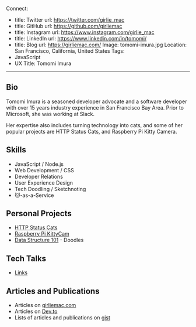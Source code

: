 Connect:
  - title: Twitter
    url: https://twitter.com/girlie_mac
  - title: GitHub
    url: https://github.com/girliemac
  - title: Instagram
    url: https://www.instagram.com/girlie_mac
  - title: LinkedIn
    url: https://www.linkedin.com/in/tomomi/
  - title: Blog
    url: https://girliemac.com/
Image: tomomi-imura.jpg
Location: San Francisco, California, United States
Tags:
  - JavaScript
  - UX
Title: Tomomi Imura
---
## Bio
Tomomi Imura is a seasoned developer advocate and a software developer with over 15 years industry experience in San Francisco Bay Area. Prior to Microsoft, she was working at Slack. 

Her expertise also includes turning technology into cats, and some of her popular projects are HTTP Status Cats, and Raspberry Pi Kitty Camera.

## Skills
* JavaScript / Node.js
* Web Development / CSS
* Developer Relations
* User Experience Design
* Tech Doodling / Sketchnoting
* 🐱-as-a-Service

## Personal Projects
* [HTTP Status Cats](https://http.cat)
* [Raspberry Pi KittyCam](https://github.com/girliemac/RPi-KittyCam)
* [Data Structure 101](https://github.com/girliemac/a-picture-is-worth-a-1000-words) - Doodles

## Tech Talks
* [Links](https://girliemac.com/presentations/)

## Articles and Publications
* Articles on [girliemac.com](https://girliemac.com/)
* Articles on [Dev.to](https://dev.to/girlie_mac)
* Lists of articles and publications on [gist](https://gist.github.com/girliemac/6e650bb6d4e21b7e599da6e71b1b14de)
